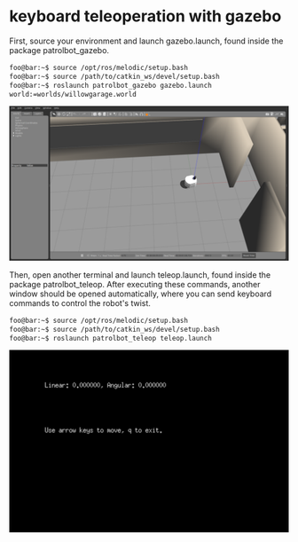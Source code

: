 # keyboard teleoperation with gazebo

First, source your environment and launch gazebo.launch, found inside the package patrolbot_gazebo.

```console
foo@bar:~$ source /opt/ros/melodic/setup.bash
foo@bar:~$ source /path/to/catkin_ws/devel/setup.bash
foo@bar:~$ roslaunch patrolbot_gazebo gazebo.launch world:=worlds/willowgarage.world
```

![A Patrolbot robot inside Gazebo.](img/patrolbot_gazebo.png "A Patrolbot robot inside Gazebo.")

Then, open another terminal and launch teleop.launch, found inside the package patrolbot_teleop. After executing these commands, another window should be opened automatically, where you can send keyboard commands to control the robot's twist.

```console
foo@bar:~$ source /opt/ros/melodic/setup.bash
foo@bar:~$ source /path/to/catkin_ws/devel/setup.bash
foo@bar:~$ roslaunch patrolbot_teleop teleop.launch
```

![The command prompt where you can input velocity commands.](img/teleop_keyboard.png "The command prompt where you can input velocity commands.")